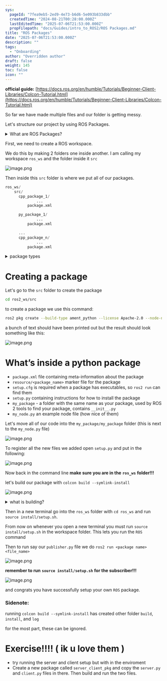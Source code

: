```yaml
---
sys:
  pageId: "7fea9eb5-2ed9-4e73-b6d6-5e093b833dbb"
  createdTime: "2024-08-21T00:28:00.000Z"
  lastEditedTime: "2025-07-06T21:53:00.000Z"
  propFilepath: "docs/Guides/intro_to_ROS2/ROS Packages.md"
title: "ROS Packages"
date: "2025-07-06T21:53:00.000Z"
description: ""
tags:
  - "Onboarding"
author: "Overridden author"
draft: false
weight: 145
toc: false
icon: ""
---
```


**official guide:** [https://docs.ros.org/en/humble/Tutorials/Beginner-Client-Libraries/Colcon-Tutorial.html](https://docs.ros.org/en/humble/Tutorials/Beginner-Client-Libraries/Colcon-Tutorial.html)

So far we have made multiple files and our folder is getting messy.

Let's structure our project by using ROS Packages.

<details>
      <summary>What are ROS Packages?</summary>
      ROS Packages are, as the name implies, packages of code that are highly sharable between ROS developers.
  </details>

First, we need to create a ROS workspace.

We do this by making 2 folders one inside another. I am calling my workspace `ros_ws` and the folder inside it `src`

![image.png](https://prod-files-secure.s3.us-west-2.amazonaws.com/d518164a-d88e-44d1-a4ee-3adb3bd8bce0/70706947-fd18-4537-a67b-e12946812d31/image.png?X-Amz-Algorithm=AWS4-HMAC-SHA256&X-Amz-Content-Sha256=UNSIGNED-PAYLOAD&X-Amz-Credential=ASIAZI2LB466QNOSJKY5%2F20250713%2Fus-west-2%2Fs3%2Faws4_request&X-Amz-Date=20250713T210804Z&X-Amz-Expires=3600&X-Amz-Security-Token=IQoJb3JpZ2luX2VjEAQaCXVzLXdlc3QtMiJHMEUCIDYFYT%2BOMVY%2FaOkn4YfeEqbMbjqtiH7EITGCgkdUKPjrAiEAsKOSwcIvN45bVLrlELLdG6bsCU9SNg4Selpz3a%2FKCj4q%2FwMIHRAAGgw2Mzc0MjMxODM4MDUiDHqkNPyi2M%2F65bMebircA3siufXNFSNFEHESFb17LOcktJa0izwS4d3HnLiA05clYMdJ8lEUeV%2BfxN09p57j15dXkRFHIZ37XnppAnS5hBJ5s%2F3pH3J0SyvIs0fWjU1%2Fq0pZlyUeHpSUApzWqIOE27olqzpVuTEmhWFsZNnNX5oNjhsdiNcnpChClMZhiPwG8IUShxXa9DAoWwmg1YeUBQlk2Sa8%2FD%2FhBls62XoKYrApsz%2BgFXKWyZ2DaPI9kLoOYY0jTdFBgNoL%2Bx65KNgTv0LRopWxoVDmoXWqLFN76%2B5ubImcS%2FBFl4PLWJjb%2FZp22lFMmv3wDtWlblbIAusjnOjohXa5fNSC%2BRjki6Hd9vDpesBhJJQyEerlw0LvIIaJ422WBvFKnD%2FZom8znXSRUOQZnO%2BO%2BT8%2FDDxSN%2BHYDcDA3GzNiDr87ofty0bHE5E6UqnVaJ59D4rxUaHM8xINy1gDGMIpomfQzh88Yr3UbuEQGJfVlFqliC61qvgYX%2BAsOf7ZrhyzGaXUIY3xgDvqTW%2BUwoJL%2Bc6OnPu5kNCnIyJWniOOQHZIfN7r4%2FnrqSuFRi3T2Z0LjgkNL%2FkPZuvxqdq3oSNl21iFTACFJU%2BvV7izJngCn%2Fpgh%2Btrv4%2BM2Vr1V3WQncRqYow94o3mMMuQ0MMGOqUBGPlzkvFNsmvrIRfOVt6p7kY0w9M%2Bk5Ul7qBsKei7JamxQ%2FYATRJDqu86C5DY2kFOnxakjvHFeblDRn6uFAjKvECFrqsbQcyXk0pnoJOm4KJ%2BoVVfPTBhS7QWxSkIiQ3i4uBEAnXKSIj6QEDRCkvmexiXloKnsFQ4BoYyqy7i%2FiS%2Fnq%2B4%2Fy57L2Fpg57PS2Nz%2FW5ibtPiq1Z%2Bezv%2B2p1q3P2X1dsA&X-Amz-Signature=97249de31f00a4aff92199443237e3f599e6520f9953f1d65f02a26a395f7db1&X-Amz-SignedHeaders=host&x-amz-checksum-mode=ENABLED&x-id=GetObject)

Then inside this `src` folder is where we put all of our packages.

```python
ros_ws/
    src/
      cpp_package_1/
		      ...
          package.xml

      py_package_1/
		      ...
          package.xml

      ...
      cpp_package_n/
		      ...
          package.xml

```

<details>

<summary>package types</summary>

packages can be either `C++` or python.

the intern file structure is different for each but for this guide we will stick to creating python packages

</details>

# Creating a package

Let's go to the `src` folder to create the package

```bash
cd ros2_ws/src
```

to create a package we use this command:

```bash
ros2 pkg create --build-type ament_python --license Apache-2.0 --node-name my_node my_package
```

a bunch of text should have been printed out but the result should look something like this:

![image.png](https://prod-files-secure.s3.us-west-2.amazonaws.com/d518164a-d88e-44d1-a4ee-3adb3bd8bce0/e6cf1e3f-8512-4a3e-b131-079f800bf3e8/image.png?X-Amz-Algorithm=AWS4-HMAC-SHA256&X-Amz-Content-Sha256=UNSIGNED-PAYLOAD&X-Amz-Credential=ASIAZI2LB466QNOSJKY5%2F20250713%2Fus-west-2%2Fs3%2Faws4_request&X-Amz-Date=20250713T210804Z&X-Amz-Expires=3600&X-Amz-Security-Token=IQoJb3JpZ2luX2VjEAQaCXVzLXdlc3QtMiJHMEUCIDYFYT%2BOMVY%2FaOkn4YfeEqbMbjqtiH7EITGCgkdUKPjrAiEAsKOSwcIvN45bVLrlELLdG6bsCU9SNg4Selpz3a%2FKCj4q%2FwMIHRAAGgw2Mzc0MjMxODM4MDUiDHqkNPyi2M%2F65bMebircA3siufXNFSNFEHESFb17LOcktJa0izwS4d3HnLiA05clYMdJ8lEUeV%2BfxN09p57j15dXkRFHIZ37XnppAnS5hBJ5s%2F3pH3J0SyvIs0fWjU1%2Fq0pZlyUeHpSUApzWqIOE27olqzpVuTEmhWFsZNnNX5oNjhsdiNcnpChClMZhiPwG8IUShxXa9DAoWwmg1YeUBQlk2Sa8%2FD%2FhBls62XoKYrApsz%2BgFXKWyZ2DaPI9kLoOYY0jTdFBgNoL%2Bx65KNgTv0LRopWxoVDmoXWqLFN76%2B5ubImcS%2FBFl4PLWJjb%2FZp22lFMmv3wDtWlblbIAusjnOjohXa5fNSC%2BRjki6Hd9vDpesBhJJQyEerlw0LvIIaJ422WBvFKnD%2FZom8znXSRUOQZnO%2BO%2BT8%2FDDxSN%2BHYDcDA3GzNiDr87ofty0bHE5E6UqnVaJ59D4rxUaHM8xINy1gDGMIpomfQzh88Yr3UbuEQGJfVlFqliC61qvgYX%2BAsOf7ZrhyzGaXUIY3xgDvqTW%2BUwoJL%2Bc6OnPu5kNCnIyJWniOOQHZIfN7r4%2FnrqSuFRi3T2Z0LjgkNL%2FkPZuvxqdq3oSNl21iFTACFJU%2BvV7izJngCn%2Fpgh%2Btrv4%2BM2Vr1V3WQncRqYow94o3mMMuQ0MMGOqUBGPlzkvFNsmvrIRfOVt6p7kY0w9M%2Bk5Ul7qBsKei7JamxQ%2FYATRJDqu86C5DY2kFOnxakjvHFeblDRn6uFAjKvECFrqsbQcyXk0pnoJOm4KJ%2BoVVfPTBhS7QWxSkIiQ3i4uBEAnXKSIj6QEDRCkvmexiXloKnsFQ4BoYyqy7i%2FiS%2Fnq%2B4%2Fy57L2Fpg57PS2Nz%2FW5ibtPiq1Z%2Bezv%2B2p1q3P2X1dsA&X-Amz-Signature=1a502de11d4f040f4732d08290f5fbefe341a22ac0447dd7f0e8c827ae5dce17&X-Amz-SignedHeaders=host&x-amz-checksum-mode=ENABLED&x-id=GetObject)

# What’s inside a python package

- `package.xml` file containing meta-information about the package
- `resource/<package_name>` marker file for the package
- `setup.cfg` is required when a package has executables, so `ros2 run` can find them
- `setup.py` containing instructions for how to install the package
- `my_package` - a folder with the same name as your package, used by ROS 2 tools to find your package, contains `__init__.py`
- `my_node.py` an example node file (how nice of them)

Let's move all of our code into the `my_package/my_package` folder (this is next to the `my_node.py` file)

![image.png](https://prod-files-secure.s3.us-west-2.amazonaws.com/d518164a-d88e-44d1-a4ee-3adb3bd8bce0/9ce58f11-0da9-4d3e-b86d-506a9685d378/image.png?X-Amz-Algorithm=AWS4-HMAC-SHA256&X-Amz-Content-Sha256=UNSIGNED-PAYLOAD&X-Amz-Credential=ASIAZI2LB466QNOSJKY5%2F20250713%2Fus-west-2%2Fs3%2Faws4_request&X-Amz-Date=20250713T210804Z&X-Amz-Expires=3600&X-Amz-Security-Token=IQoJb3JpZ2luX2VjEAQaCXVzLXdlc3QtMiJHMEUCIDYFYT%2BOMVY%2FaOkn4YfeEqbMbjqtiH7EITGCgkdUKPjrAiEAsKOSwcIvN45bVLrlELLdG6bsCU9SNg4Selpz3a%2FKCj4q%2FwMIHRAAGgw2Mzc0MjMxODM4MDUiDHqkNPyi2M%2F65bMebircA3siufXNFSNFEHESFb17LOcktJa0izwS4d3HnLiA05clYMdJ8lEUeV%2BfxN09p57j15dXkRFHIZ37XnppAnS5hBJ5s%2F3pH3J0SyvIs0fWjU1%2Fq0pZlyUeHpSUApzWqIOE27olqzpVuTEmhWFsZNnNX5oNjhsdiNcnpChClMZhiPwG8IUShxXa9DAoWwmg1YeUBQlk2Sa8%2FD%2FhBls62XoKYrApsz%2BgFXKWyZ2DaPI9kLoOYY0jTdFBgNoL%2Bx65KNgTv0LRopWxoVDmoXWqLFN76%2B5ubImcS%2FBFl4PLWJjb%2FZp22lFMmv3wDtWlblbIAusjnOjohXa5fNSC%2BRjki6Hd9vDpesBhJJQyEerlw0LvIIaJ422WBvFKnD%2FZom8znXSRUOQZnO%2BO%2BT8%2FDDxSN%2BHYDcDA3GzNiDr87ofty0bHE5E6UqnVaJ59D4rxUaHM8xINy1gDGMIpomfQzh88Yr3UbuEQGJfVlFqliC61qvgYX%2BAsOf7ZrhyzGaXUIY3xgDvqTW%2BUwoJL%2Bc6OnPu5kNCnIyJWniOOQHZIfN7r4%2FnrqSuFRi3T2Z0LjgkNL%2FkPZuvxqdq3oSNl21iFTACFJU%2BvV7izJngCn%2Fpgh%2Btrv4%2BM2Vr1V3WQncRqYow94o3mMMuQ0MMGOqUBGPlzkvFNsmvrIRfOVt6p7kY0w9M%2Bk5Ul7qBsKei7JamxQ%2FYATRJDqu86C5DY2kFOnxakjvHFeblDRn6uFAjKvECFrqsbQcyXk0pnoJOm4KJ%2BoVVfPTBhS7QWxSkIiQ3i4uBEAnXKSIj6QEDRCkvmexiXloKnsFQ4BoYyqy7i%2FiS%2Fnq%2B4%2Fy57L2Fpg57PS2Nz%2FW5ibtPiq1Z%2Bezv%2B2p1q3P2X1dsA&X-Amz-Signature=27d43467f816b0a6a2c06e2f5541a904f94b050f7277ef93ca8e6fb470d8c05f&X-Amz-SignedHeaders=host&x-amz-checksum-mode=ENABLED&x-id=GetObject)

To register all the new files we added open `setup.py` and put in the following:

![image.png](https://prod-files-secure.s3.us-west-2.amazonaws.com/d518164a-d88e-44d1-a4ee-3adb3bd8bce0/1cd7c262-4cae-4496-9d75-c178537d24a2/image.png?X-Amz-Algorithm=AWS4-HMAC-SHA256&X-Amz-Content-Sha256=UNSIGNED-PAYLOAD&X-Amz-Credential=ASIAZI2LB466QNOSJKY5%2F20250713%2Fus-west-2%2Fs3%2Faws4_request&X-Amz-Date=20250713T210804Z&X-Amz-Expires=3600&X-Amz-Security-Token=IQoJb3JpZ2luX2VjEAQaCXVzLXdlc3QtMiJHMEUCIDYFYT%2BOMVY%2FaOkn4YfeEqbMbjqtiH7EITGCgkdUKPjrAiEAsKOSwcIvN45bVLrlELLdG6bsCU9SNg4Selpz3a%2FKCj4q%2FwMIHRAAGgw2Mzc0MjMxODM4MDUiDHqkNPyi2M%2F65bMebircA3siufXNFSNFEHESFb17LOcktJa0izwS4d3HnLiA05clYMdJ8lEUeV%2BfxN09p57j15dXkRFHIZ37XnppAnS5hBJ5s%2F3pH3J0SyvIs0fWjU1%2Fq0pZlyUeHpSUApzWqIOE27olqzpVuTEmhWFsZNnNX5oNjhsdiNcnpChClMZhiPwG8IUShxXa9DAoWwmg1YeUBQlk2Sa8%2FD%2FhBls62XoKYrApsz%2BgFXKWyZ2DaPI9kLoOYY0jTdFBgNoL%2Bx65KNgTv0LRopWxoVDmoXWqLFN76%2B5ubImcS%2FBFl4PLWJjb%2FZp22lFMmv3wDtWlblbIAusjnOjohXa5fNSC%2BRjki6Hd9vDpesBhJJQyEerlw0LvIIaJ422WBvFKnD%2FZom8znXSRUOQZnO%2BO%2BT8%2FDDxSN%2BHYDcDA3GzNiDr87ofty0bHE5E6UqnVaJ59D4rxUaHM8xINy1gDGMIpomfQzh88Yr3UbuEQGJfVlFqliC61qvgYX%2BAsOf7ZrhyzGaXUIY3xgDvqTW%2BUwoJL%2Bc6OnPu5kNCnIyJWniOOQHZIfN7r4%2FnrqSuFRi3T2Z0LjgkNL%2FkPZuvxqdq3oSNl21iFTACFJU%2BvV7izJngCn%2Fpgh%2Btrv4%2BM2Vr1V3WQncRqYow94o3mMMuQ0MMGOqUBGPlzkvFNsmvrIRfOVt6p7kY0w9M%2Bk5Ul7qBsKei7JamxQ%2FYATRJDqu86C5DY2kFOnxakjvHFeblDRn6uFAjKvECFrqsbQcyXk0pnoJOm4KJ%2BoVVfPTBhS7QWxSkIiQ3i4uBEAnXKSIj6QEDRCkvmexiXloKnsFQ4BoYyqy7i%2FiS%2Fnq%2B4%2Fy57L2Fpg57PS2Nz%2FW5ibtPiq1Z%2Bezv%2B2p1q3P2X1dsA&X-Amz-Signature=34f27bb6f6aab14f1b34258d8bb48f2d003480c00a385544be3c35a6bf7ed67d&X-Amz-SignedHeaders=host&x-amz-checksum-mode=ENABLED&x-id=GetObject)

Now back in the command line **make sure you are in the** **`ros_ws`** **folder!!!**

let's build our package with `colcon build --symlink-install`

![image.png](https://prod-files-secure.s3.us-west-2.amazonaws.com/d518164a-d88e-44d1-a4ee-3adb3bd8bce0/2f2a0d27-b173-48fd-b189-5f5c0ce65619/image.png?X-Amz-Algorithm=AWS4-HMAC-SHA256&X-Amz-Content-Sha256=UNSIGNED-PAYLOAD&X-Amz-Credential=ASIAZI2LB466QNOSJKY5%2F20250713%2Fus-west-2%2Fs3%2Faws4_request&X-Amz-Date=20250713T210804Z&X-Amz-Expires=3600&X-Amz-Security-Token=IQoJb3JpZ2luX2VjEAQaCXVzLXdlc3QtMiJHMEUCIDYFYT%2BOMVY%2FaOkn4YfeEqbMbjqtiH7EITGCgkdUKPjrAiEAsKOSwcIvN45bVLrlELLdG6bsCU9SNg4Selpz3a%2FKCj4q%2FwMIHRAAGgw2Mzc0MjMxODM4MDUiDHqkNPyi2M%2F65bMebircA3siufXNFSNFEHESFb17LOcktJa0izwS4d3HnLiA05clYMdJ8lEUeV%2BfxN09p57j15dXkRFHIZ37XnppAnS5hBJ5s%2F3pH3J0SyvIs0fWjU1%2Fq0pZlyUeHpSUApzWqIOE27olqzpVuTEmhWFsZNnNX5oNjhsdiNcnpChClMZhiPwG8IUShxXa9DAoWwmg1YeUBQlk2Sa8%2FD%2FhBls62XoKYrApsz%2BgFXKWyZ2DaPI9kLoOYY0jTdFBgNoL%2Bx65KNgTv0LRopWxoVDmoXWqLFN76%2B5ubImcS%2FBFl4PLWJjb%2FZp22lFMmv3wDtWlblbIAusjnOjohXa5fNSC%2BRjki6Hd9vDpesBhJJQyEerlw0LvIIaJ422WBvFKnD%2FZom8znXSRUOQZnO%2BO%2BT8%2FDDxSN%2BHYDcDA3GzNiDr87ofty0bHE5E6UqnVaJ59D4rxUaHM8xINy1gDGMIpomfQzh88Yr3UbuEQGJfVlFqliC61qvgYX%2BAsOf7ZrhyzGaXUIY3xgDvqTW%2BUwoJL%2Bc6OnPu5kNCnIyJWniOOQHZIfN7r4%2FnrqSuFRi3T2Z0LjgkNL%2FkPZuvxqdq3oSNl21iFTACFJU%2BvV7izJngCn%2Fpgh%2Btrv4%2BM2Vr1V3WQncRqYow94o3mMMuQ0MMGOqUBGPlzkvFNsmvrIRfOVt6p7kY0w9M%2Bk5Ul7qBsKei7JamxQ%2FYATRJDqu86C5DY2kFOnxakjvHFeblDRn6uFAjKvECFrqsbQcyXk0pnoJOm4KJ%2BoVVfPTBhS7QWxSkIiQ3i4uBEAnXKSIj6QEDRCkvmexiXloKnsFQ4BoYyqy7i%2FiS%2Fnq%2B4%2Fy57L2Fpg57PS2Nz%2FW5ibtPiq1Z%2Bezv%2B2p1q3P2X1dsA&X-Amz-Signature=58afa5b71d45dc42fcf2651ecb67a16cfe198c6dd858f1cb9afdcb70e53665b7&X-Amz-SignedHeaders=host&x-amz-checksum-mode=ENABLED&x-id=GetObject)

<details>

<summary>what is building?</summary>

if you are a CS major at Rose-Hulman you will learn the answer to this in CSSE132

but TLDR; is it combines all the code files into one program that can be run easily 

</details>

Then in a new terminal go into the `ros_ws` folder with `cd ros_ws` and run `source install/setup.sh`. 

From now on whenever you open a new terminal you must run `source install/setup.sh` in the workspace folder. This lets you run the `ROS` command

Then to run say our `publisher.py` file we do `ros2 run <package name> <file_name>`

![image.png](https://prod-files-secure.s3.us-west-2.amazonaws.com/d518164a-d88e-44d1-a4ee-3adb3bd8bce0/4f4b1219-3a44-4632-aa0a-ce3471699f59/image.png?X-Amz-Algorithm=AWS4-HMAC-SHA256&X-Amz-Content-Sha256=UNSIGNED-PAYLOAD&X-Amz-Credential=ASIAZI2LB466QNOSJKY5%2F20250713%2Fus-west-2%2Fs3%2Faws4_request&X-Amz-Date=20250713T210804Z&X-Amz-Expires=3600&X-Amz-Security-Token=IQoJb3JpZ2luX2VjEAQaCXVzLXdlc3QtMiJHMEUCIDYFYT%2BOMVY%2FaOkn4YfeEqbMbjqtiH7EITGCgkdUKPjrAiEAsKOSwcIvN45bVLrlELLdG6bsCU9SNg4Selpz3a%2FKCj4q%2FwMIHRAAGgw2Mzc0MjMxODM4MDUiDHqkNPyi2M%2F65bMebircA3siufXNFSNFEHESFb17LOcktJa0izwS4d3HnLiA05clYMdJ8lEUeV%2BfxN09p57j15dXkRFHIZ37XnppAnS5hBJ5s%2F3pH3J0SyvIs0fWjU1%2Fq0pZlyUeHpSUApzWqIOE27olqzpVuTEmhWFsZNnNX5oNjhsdiNcnpChClMZhiPwG8IUShxXa9DAoWwmg1YeUBQlk2Sa8%2FD%2FhBls62XoKYrApsz%2BgFXKWyZ2DaPI9kLoOYY0jTdFBgNoL%2Bx65KNgTv0LRopWxoVDmoXWqLFN76%2B5ubImcS%2FBFl4PLWJjb%2FZp22lFMmv3wDtWlblbIAusjnOjohXa5fNSC%2BRjki6Hd9vDpesBhJJQyEerlw0LvIIaJ422WBvFKnD%2FZom8znXSRUOQZnO%2BO%2BT8%2FDDxSN%2BHYDcDA3GzNiDr87ofty0bHE5E6UqnVaJ59D4rxUaHM8xINy1gDGMIpomfQzh88Yr3UbuEQGJfVlFqliC61qvgYX%2BAsOf7ZrhyzGaXUIY3xgDvqTW%2BUwoJL%2Bc6OnPu5kNCnIyJWniOOQHZIfN7r4%2FnrqSuFRi3T2Z0LjgkNL%2FkPZuvxqdq3oSNl21iFTACFJU%2BvV7izJngCn%2Fpgh%2Btrv4%2BM2Vr1V3WQncRqYow94o3mMMuQ0MMGOqUBGPlzkvFNsmvrIRfOVt6p7kY0w9M%2Bk5Ul7qBsKei7JamxQ%2FYATRJDqu86C5DY2kFOnxakjvHFeblDRn6uFAjKvECFrqsbQcyXk0pnoJOm4KJ%2BoVVfPTBhS7QWxSkIiQ3i4uBEAnXKSIj6QEDRCkvmexiXloKnsFQ4BoYyqy7i%2FiS%2Fnq%2B4%2Fy57L2Fpg57PS2Nz%2FW5ibtPiq1Z%2Bezv%2B2p1q3P2X1dsA&X-Amz-Signature=0d77ff6144f1b1aeeed177920e0d999c41d0660a69a8dc5567caa8e184607551&X-Amz-SignedHeaders=host&x-amz-checksum-mode=ENABLED&x-id=GetObject)

**remember to run** **`source install/setup.sh`** **for the subscriber!!!**

![image.png](https://prod-files-secure.s3.us-west-2.amazonaws.com/d518164a-d88e-44d1-a4ee-3adb3bd8bce0/02121119-dad4-49ec-8356-c956108b4243/image.png?X-Amz-Algorithm=AWS4-HMAC-SHA256&X-Amz-Content-Sha256=UNSIGNED-PAYLOAD&X-Amz-Credential=ASIAZI2LB466QNOSJKY5%2F20250713%2Fus-west-2%2Fs3%2Faws4_request&X-Amz-Date=20250713T210804Z&X-Amz-Expires=3600&X-Amz-Security-Token=IQoJb3JpZ2luX2VjEAQaCXVzLXdlc3QtMiJHMEUCIDYFYT%2BOMVY%2FaOkn4YfeEqbMbjqtiH7EITGCgkdUKPjrAiEAsKOSwcIvN45bVLrlELLdG6bsCU9SNg4Selpz3a%2FKCj4q%2FwMIHRAAGgw2Mzc0MjMxODM4MDUiDHqkNPyi2M%2F65bMebircA3siufXNFSNFEHESFb17LOcktJa0izwS4d3HnLiA05clYMdJ8lEUeV%2BfxN09p57j15dXkRFHIZ37XnppAnS5hBJ5s%2F3pH3J0SyvIs0fWjU1%2Fq0pZlyUeHpSUApzWqIOE27olqzpVuTEmhWFsZNnNX5oNjhsdiNcnpChClMZhiPwG8IUShxXa9DAoWwmg1YeUBQlk2Sa8%2FD%2FhBls62XoKYrApsz%2BgFXKWyZ2DaPI9kLoOYY0jTdFBgNoL%2Bx65KNgTv0LRopWxoVDmoXWqLFN76%2B5ubImcS%2FBFl4PLWJjb%2FZp22lFMmv3wDtWlblbIAusjnOjohXa5fNSC%2BRjki6Hd9vDpesBhJJQyEerlw0LvIIaJ422WBvFKnD%2FZom8znXSRUOQZnO%2BO%2BT8%2FDDxSN%2BHYDcDA3GzNiDr87ofty0bHE5E6UqnVaJ59D4rxUaHM8xINy1gDGMIpomfQzh88Yr3UbuEQGJfVlFqliC61qvgYX%2BAsOf7ZrhyzGaXUIY3xgDvqTW%2BUwoJL%2Bc6OnPu5kNCnIyJWniOOQHZIfN7r4%2FnrqSuFRi3T2Z0LjgkNL%2FkPZuvxqdq3oSNl21iFTACFJU%2BvV7izJngCn%2Fpgh%2Btrv4%2BM2Vr1V3WQncRqYow94o3mMMuQ0MMGOqUBGPlzkvFNsmvrIRfOVt6p7kY0w9M%2Bk5Ul7qBsKei7JamxQ%2FYATRJDqu86C5DY2kFOnxakjvHFeblDRn6uFAjKvECFrqsbQcyXk0pnoJOm4KJ%2BoVVfPTBhS7QWxSkIiQ3i4uBEAnXKSIj6QEDRCkvmexiXloKnsFQ4BoYyqy7i%2FiS%2Fnq%2B4%2Fy57L2Fpg57PS2Nz%2FW5ibtPiq1Z%2Bezv%2B2p1q3P2X1dsA&X-Amz-Signature=8605a0a252dafe8b7c19e8a724945a7a8ef76e89bd6bbfe6e489061ac092432e&X-Amz-SignedHeaders=host&x-amz-checksum-mode=ENABLED&x-id=GetObject)

and congrats you have successfully setup your own `ROS` package.

### Sidenote:

running `colcon build --symlink-install` has created other folder `build`, `install`, and `log`

for the most part, these can be ignored.

# Exercise!!!! ( ik u love them )

- try running the server and client setup but with in the enviroment
- Create a new package called `server_client_pkg` and copy the `server.py` and `client.py` files in there. Then build and run the two files.
